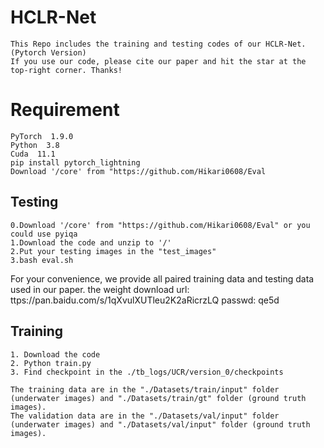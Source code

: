 # HCLR-Net
```
This Repo includes the training and testing codes of our HCLR-Net. (Pytorch Version)
If you use our code, please cite our paper and hit the star at the top-right corner. Thanks!
```

# Requirement
```
PyTorch  1.9.0
Python  3.8
Cuda  11.1
pip install pytorch_lightning
Download '/core' from "https://github.com/Hikari0608/Eval
```
## Testing

```
0.Download '/core' from "https://github.com/Hikari0608/Eval" or you could use pyiqa
1.Download the code and unzip to '/'
2.Put your testing images in the "test_images" 
3.bash eval.sh
```
For your convenience, we provide all paired training data and testing data used in our paper. 
the weight download url:  ttps://pan.baidu.com/s/1qXvulXUTleu2K2aRicrzLQ 
passwd: qe5d 




## Training
```
1. Download the code
2. Python train.py
3. Find checkpoint in the ./tb_logs/UCR/version_0/checkpoints

The training data are in the "./Datasets/train/input" folder (underwater images) and "./Datasets/train/gt" folder (ground truth images).
The validation data are in the "./Datasets/val/input" folder (underwater images) and "./Datasets/val/input" folder (ground truth images).
```
